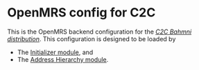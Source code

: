 # OpenMRS config for C2C

This is the OpenMRS backend configuration for the [_C2C Bahmni distribution_](https://github.com/mekomsolutions/bahmni-distro-c2c). This configuration is designed to be loaded by
- The [Initializer module](https://github.com/mekomsolutions/openmrs-module-initializer), and
- The [Address Hierarchy module](https://github.com/openmrs/openmrs-module-addresshierarchy).
